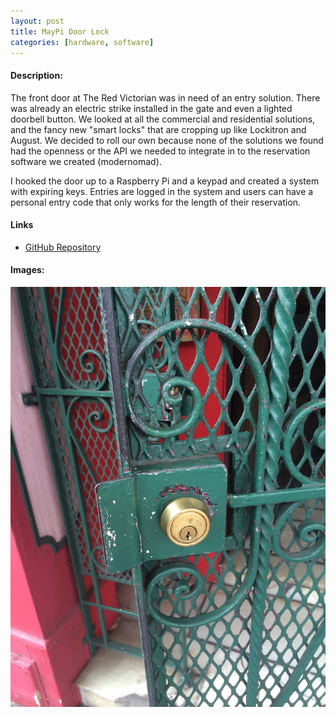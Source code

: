 ```yaml
---
layout: post
title: MayPi Door Lock
categories: [hardware, software]
---
```


#### Description:
The front door at The Red Victorian was in need of an entry solution. There was already an electric strike installed in the gate and even a lighted doorbell button.  We looked at all the commercial and residential solutions, and the fancy new "smart locks" that are cropping up like Lockitron and August.  We decided to roll our own because none of the solutions we found had the openness or the API we needed to integrate in to the reservation software we created (modernomad).

I hooked the door up to a Raspberry Pi and a keypad and created a system with expiring keys.  Entries are logged in the system and users can have a personal entry code that only works for the length of their reservation.  

#### Links
<ul>
	<li><a href="https://github.com/jsayles/maypi">GitHub Repository</a></li>
</ul>

#### Images:
<img class="gallery" src="/public/2014-08-29-maypi1.jpg"/>
